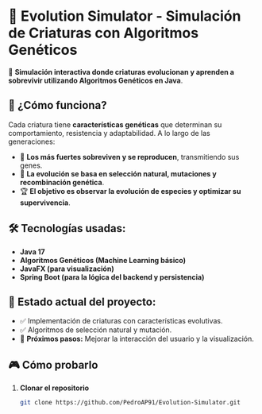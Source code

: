 # 🧬 Evolution Simulator - Simulación de Criaturas con Algoritmos Genéticos  
🚀 **Simulación interactiva donde criaturas evolucionan y aprenden a sobrevivir utilizando Algoritmos Genéticos en Java**.  

## 🔹 ¿Cómo funciona?  
Cada criatura tiene **características genéticas** que determinan su comportamiento, resistencia y adaptabilidad. A lo largo de las generaciones:  
- 🔄 **Los más fuertes sobreviven y se reproducen**, transmitiendo sus genes.  
- 🎯 **La evolución se basa en selección natural, mutaciones y recombinación genética**.  
- 🏆 **El objetivo es observar la evolución de especies y optimizar su supervivencia**.  

## 🛠 Tecnologías usadas:  
- **Java 17**  
- **Algoritmos Genéticos (Machine Learning básico)**  
- **JavaFX (para visualización)**  
- **Spring Boot (para la lógica del backend y persistencia)**  

## 📌 Estado actual del proyecto:  
- ✅ Implementación de criaturas con características evolutivas.  
- ✅ Algoritmos de selección natural y mutación.  
- 🔄 **Próximos pasos:** Mejorar la interacción del usuario y la visualización.  

## 🎮 Cómo probarlo  
1. **Clonar el repositorio**  
   ```bash
   git clone https://github.com/PedroAP91/Evolution-Simulator.git
